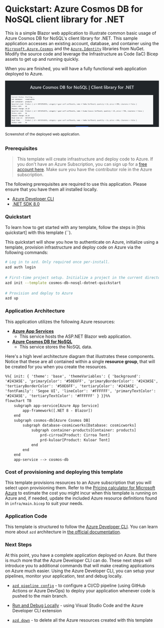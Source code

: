 # Quickstart: Azure Cosmos DB for NoSQL client library for .NET

This is a simple Blazor web application to illustrate common basic usage of Azure Cosmos DB for NoSQL's client library for .NET. This sample application accesses an existing account, database, and container using the [`Microsoft.Azure.Cosmos`]() and the [`Azure.Identity`]() libraries from NuGet. Modify the source code and leverage the Infrastructure as Code (IaC) Bicep assets to get up and running quickly.

When you are finished, you will have a fully functional web application deployed to Azure.

![Screenshot of the deployed web application.](assets/web.png)

<sup>Screenshot of the deployed web application.</sup>

### Prerequisites

> This template will create infrastructure and deploy code to Azure. If you don't have an Azure Subscription, you can sign up for a [free account here](https://azure.microsoft.com/free/). Make sure you have the contributor role in the Azure subscription.

The following prerequisites are required to use this application. Please ensure that you have them all installed locally.

- [Azure Developer CLI](https://aka.ms/azd-install)
- [.NET SDK 8.0](https://dotnet.microsoft.com/download/dotnet/8.0) 

### Quickstart

To learn how to get started with any template, follow the steps in [this quickstart] with this template (``).

This quickstart will show you how to authenticate on Azure, initialize using a template, provision infrastructure and deploy code on Azure via the following commands:

```bash
# Log in to azd. Only required once per-install.
azd auth login

# First-time project setup. Initialize a project in the current directory, using this template. 
azd init --template cosmos-db-nosql-dotnet-quickstart

# Provision and deploy to Azure
azd up
```

### Application Architecture

This application utilizes the following Azure resources:

- [**Azure App Services**](https://learn.microsoft.com/azure/app-service/)
    - This service hosts the ASP.NET Blazor web application.
- [**Azure Cosmos DB for NoSQL**](https://learn.microsoft.com/azure/cosmos-db/) 
    - This service stores the NoSQL data.

Here's a high level architecture diagram that illustrates these components. Notice that these are all contained within a single **resource group**, that will be created for you when you create the resources.

```mermaid
%%{ init: { 'theme': 'base', 'themeVariables': { 'background': '#243A5E', 'primaryColor': '#50E6FF', 'primaryBorderColor': '#243A5E', 'tertiaryBorderColor': '#50E6FF', 'tertiaryColor': '#243A5E', 'fontFamily': 'Segoe UI', 'lineColor': '#FFFFFF', 'primaryTextColor': '#243A5E', 'tertiaryTextColor': '#FFFFFF' } }}%%
flowchart TB
    subgraph app-service[Azure App Service]
        app-framework([.NET 8 - Blazor])
    end
    subgraph cosmos-db[Azure Cosmos DB]
        subgraph database-cosmicworks[Database: cosmicworks]
            subgraph container-products[Container: products]
                prd-cirroa[Product: Cirroa Tent]
                prd-kuloar[Product: Kuloar Tent]
            end
        end
    end
    app-service --> cosmos-db
```

### Cost of provisioning and deploying this template

This template provisions resources to an Azure subscription that you will select upon provisioning them. Refer to the [Pricing calculator for Microsoft Azure](https://azure.microsoft.com/pricing/calculator/) to estimate the cost you might incur when this template is running on Azure and, if needed, update the included Azure resource definitions found in `infra/main.bicep` to suit your needs.

### Application Code

This template is structured to follow the [Azure Developer CLI](https://aka.ms/azure-dev/overview). You can learn more about `azd` architecture in [the official documentation](https://learn.microsoft.com/azure/developer/azure-developer-cli/make-azd-compatible?pivots=azd-create#understand-the-azd-architecture).

### Next Steps

At this point, you have a complete application deployed on Azure. But there is much more that the Azure Developer CLI can do. These next steps will introduce you to additional commands that will make creating applications on Azure much easier. Using the Azure Developer CLI, you can setup your pipelines, monitor your application, test and debug locally.

- [`azd pipeline config`](https://learn.microsoft.com/azure/developer/azure-developer-cli/configure-devops-pipeline?tabs=GitHub) - to configure a CI/CD pipeline (using GitHub Actions or Azure DevOps) to deploy your application whenever code is pushed to the main branch. 

- [Run and Debug Locally](https://learn.microsoft.com/azure/developer/azure-developer-cli/debug?pivots=ide-vs-code) - using Visual Studio Code and the Azure Developer CLI extension

- [`azd down`](https://learn.microsoft.com/azure/developer/azure-developer-cli/reference#azd-down) - to delete all the Azure resources created with this template 
